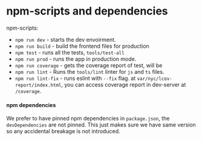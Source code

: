 # npm-scripts and dependencies

npm-scripts:
   * `npm run dev` - starts the dev envoirment.
   * `npm run build` - build the frontend files for production
   * `npm test` - runs all the tests, `tools/test-all`
   * `npm run prod` - runs the app in production mode.
   * `npm run coverage` - gets the coverage report of test, will be
   * `npm run lint` - Runs the `tools/lint` linter for `js` and `ts` files.
   * `npm run lint-fix` - runs eslint with `--fix` flag.
   at `var/nyc/lcov-report/index.html`, you can access coverage report in
   dev-server at `/coverage`.

#### npm dependencies
We prefer to have pinned npm dependencies in `package.json`, the
`devDependencies` are not pinned. This just makes sure we have same version
so any accidental breakage is not introduced.
